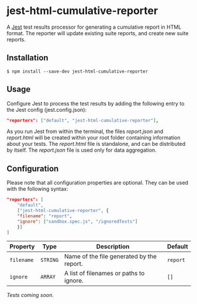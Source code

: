 # jest-html-cumulative-reporter 

A [Jest](https://github.com/facebook/jest) test results processor for generating a cumulative report in HTML format. The reporter will update existing suite reports, and create new suite reports.

## Installation

```shell
$ npm install --save-dev jest-html-cumulative-reporter
```

## Usage

Configure Jest to process the test results by adding the following entry to the Jest config (jest.config.json):

```JSON
"reporters": ["default", "jest-html-cumulative-reporter"],
```

As you run Jest from within the terminal, the files _report.json_ and _report.html_ will be created within your root folder containing information about your tests. The _report.html_ file is standalone, and can be distributed by itself.  The _report.json_ file is used only for data aggregation.

## Configuration

Please note that all configuration properties are optional. They can be used with the following syntax:

```JSON
"reporters": [
	"default",
	["jest-html-cumulative-reporter", {
    "filename": "report",
    "ignore": ["sandbox.spec.js", "/ignoredTests"]
	}]
]
```

| Property                        | Type      | Description                                                                                                                                                                                                      | Default                 |
| ------------------------------- | --------- | ---------------------------------------------------------------------------------------------------------------------------------------------------------------------------------------------------------------- | ----------------------- |
| `filename`                      | `STRING`  | Name of the file generated by the report.                                                                                                                                                                        | `report`                |
| `ignore`                        | `ARRAY`   | A list of filenames or paths to ignore.                                                                                                                                                                          | `[]`                    |

_Tests coming soon._
